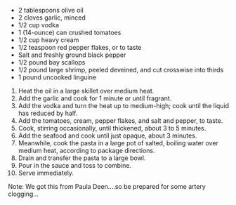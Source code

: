 * 2 tablespoons olive oil
* 2 cloves garlic, minced
* 1/2 cup vodka
* 1 (14-ounce) can crushed tomatoes
* 1/2 cup heavy cream
* 1/2 teaspoon red pepper flakes, or to taste
* Salt and freshly ground black pepper
* 1/2 pound bay scallops
* 1/2 pound large shrimp, peeled deveined, and cut crosswise into thirds
* 1 pound uncooked linguine

1. Heat the oil in a large skillet over medium heat. 
2. Add the garlic and cook for 1 minute or until fragrant. 
3. Add the vodka and turn the heat up to medium-high; cook until the liquid has reduced by half. 
4. Add the tomatoes, cream, pepper flakes, and salt and pepper, to taste. 
5. Cook, stirring occasionally, until thickened, about 3 to 5 minutes. 
6. Add the seafood and cook until just opaque, about 3 minutes.
7. Meanwhile, cook the pasta in a large pot of salted, boiling water over medium heat, according to package directions. 
8. Drain and transfer the pasta to a large bowl. 
9. Pour in the sauce and toss to combine. 
10. Serve immediately.

Note: We got this from Paula Deen....so be prepared for some artery clogging...
